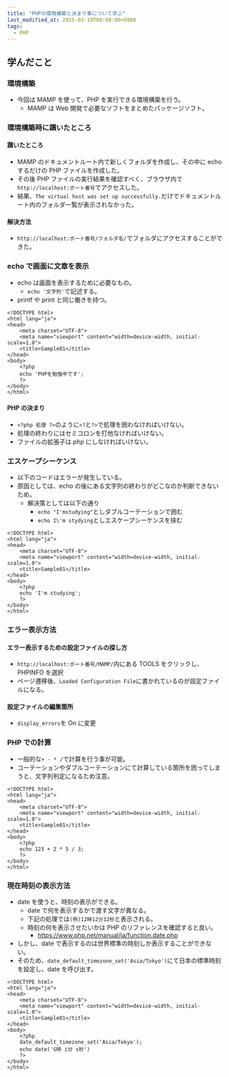 ```yaml
---
title: "PHPの環境構築と決まり事について学ぶ"
last_modified_at: 2025-03-19T00:00:00+0900
tags:
  - PHP
---
```


## 学んだこと

### 環境構築

- 今回は MAMP を使って、PHP を実行できる環境構築を行う。
  - MAMP は Web 開発で必要なソフトをまとめたパッケージソフト。

### 環境構築時に躓いたところ

#### 躓いたところ

- MAMP のドキュメントルート内で新しくフォルダを作成し、その中に echo するだけの PHP ファイルを作成した。
- その後 PHP ファイルの実行結果を確認すべく、ブラウザ内で`http://localhost:ポート番号`でアクセスした。
- 結果、`The virtual host was set up successfully.`だけでドキュメントルート内のフォルダ一覧が表示されなかった。

#### 解決方法

- `http://localhost:ポート番号/フォルダ名/`でフォルダにアクセスすることができた。

### echo で画面に文章を表示

- echo は画面を表示するために必要なもの。
  - `echo '文字列'`で記述する。
- printf や print と同じ働きを持つ。

```
<!DOCTYPE html>
<html lang="ja">
<head>
    <meta charset="UTF-8">
    <meta name="viewport" content="width=device-width, initial-scale=1.0">
    <title>Sample01</title>
</head>
<body>
    <?php
    echo 'PHPを勉強中です';
    ?>
</body>
</html>

```

#### PHP の決まり

- `<?php 処理 ?>`のように`<?`と`?>`で処理を囲わなければいけない。
- 処理の終わりにはセミコロンを打他なければいけない。
- ファイルの拡張子は.php にしなければいけない。

### エスケープシーケンス

- 以下のコードはエラーが発生している。
- 原因としては、echo の後にある文字列の終わりがどこなのか判断できないため。
  - 解決策としては以下の通り
    - `echo "I'mstudying"`としダブルコーテーションで囲む
    - `echo I\'m stydying`としエスケープシーケンスを挟む

```
<!DOCTYPE html>
<html lang="ja">
<head>
    <meta charset="UTF-8">
    <meta name="viewport" content="width=device-width, initial-scale=1.0">
    <title>Sample01</title>
</head>
<body>
    <?php
    echo 'I'm studying';
    ?>
</body>
</html>
```

### エラー表示方法

#### エラー表示するための設定ファイルの探し方

- `http://localhost:ポート番号/MAMP/`内にある TOOLS をクリックし、PHPINFO を選択
- ページ遷移後、`Loaded Configuration File`に書かれているのが設定ファイルになる。

#### 設定ファイルの編集箇所

- `display_errors`を On に変更

### PHP での計算

- 一般的な`+ - * /`で計算を行う事が可能。
- コーテーションやダブルコーテーションにて計算している箇所を囲ってしまうと、文字列判定になるため注意。

```
<!DOCTYPE html>
<html lang="ja">
<head>
    <meta charset="UTF-8">
    <meta name="viewport" content="width=device-width, initial-scale=1.0">
    <title>Sample01</title>
</head>
<body>
    <?php
    echo 123 + 2 * 5 / 3;
    ?>
</body>
</html>

```

### 現在時刻の表示方法

- date を使うと、時刻の表示ができる。
  - date で何を表示するかで渡す文字が異なる。
  - 下記の処理では`(例)12時12分12秒`と表示される。
  - 時刻の何を表示させたいかは PHP のリファレンスを確認すると良い。
    - https://www.php.net/manual/ja/function.date.php
- しかし、date で表示するのは世界標準の時刻しか表示することができない。
- そのため、`date_default_timezone_set('Asia/Tokyo')`にて日本の標準時刻を設定し、date を呼び出す。

```
<!DOCTYPE html>
<html lang="ja">
<head>
    <meta charset="UTF-8">
    <meta name="viewport" content="width=device-width, initial-scale=1.0">
    <title>Sample01</title>
</head>
<body>
    <?php
    date_default_timezone_set('Asia/Tokyo');
    echo date('G時 i分 s秒')
    ?>
</body>
</html>

```
